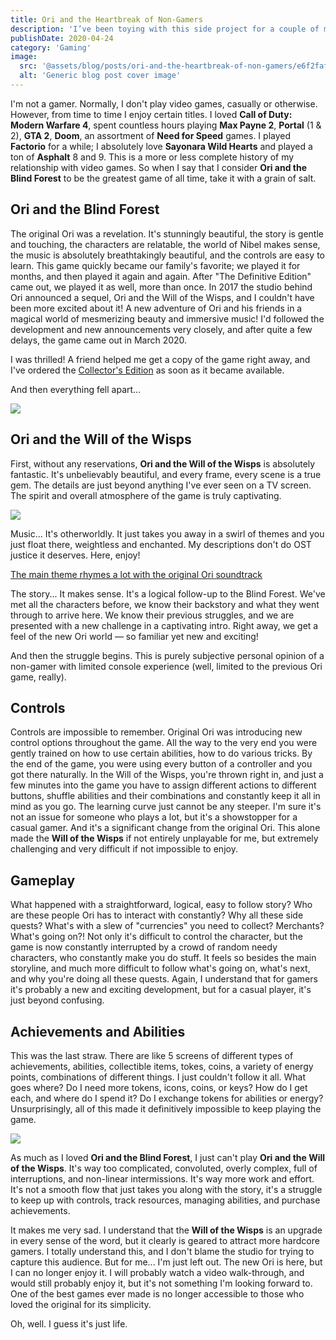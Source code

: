 ```yaml
---
title: Ori and the Heartbreak of Non-Gamers
description: 'I’ve been toying with this side project for a couple of months, and I’m pretty happy about how it’s been going so far.'
publishDate: 2020-04-24
category: 'Gaming'
image:
  src: '@assets/blog/posts/ori-and-the-heartbreak-of-non-gamers/e6f2fafe5f089de05aa42e3be50ce6a289d9faad-1920x1080.jpg'
  alt: 'Generic blog post cover image'
---
```


I'm not a gamer. Normally, I don't play video games, casually or otherwise. However, from time to time I enjoy certain titles. I loved **Call of Duty: Modern Warfare 4**, spent countless hours playing **Max Payne 2**, **Portal** (1 & 2), **GTA 2**, **Doom**, an assortment of **Need for Speed** games. I played **Factorio** for a while; I absolutely love **Sayonara Wild Hearts** and played a ton of **Asphalt** 8 and 9. This is a more or less complete history of my relationship with video games. So when I say that I consider **Ori and the Blind Forest** to be the greatest game of all time, take it with a grain of salt.

## Ori and the Blind Forest

The original Ori was a revelation. It's stunningly beautiful, the story is gentle and touching, the characters are relatable, the world of Nibel makes sense, the music is absolutely breathtakingly beautiful, and the controls are easy to learn. This game quickly became our family's favorite; we played it for months, and then played it again and again. After "The Definitive Edition" came out, we played it as well, more than once. In 2017 the studio behind Ori announced a sequel, Ori and the Will of the Wisps, and I couldn't have been more excited about it! A new adventure of Ori and his friends in a magical world of mesmerizing beauty and immersive music! I'd followed the development and new announcements very closely, and after quite a few delays, the game came out in March 2020.

I was thrilled! A friend helped me get a copy of the game right away, and I've ordered the [Collector's Edition](https://amzn.to/2KLKZ2R) as soon as it became available.

And then everything fell apart...

![](https://cdn.sanity.io/images/n3o7a5dl/prod/20cd1416a9bb05e0de5f8abfbe76330a2e9f8090-1200x675.jpg)

## Ori and the Will of the Wisps

First, without any reservations, **Ori and the Will of the Wisps** is absolutely fantastic. It's unbelievably beautiful, and every frame, every scene is a true gem. The details are just beyond anything I've ever seen on a TV screen. The spirit and overall atmosphere of the game is truly captivating.

![](https://cdn.sanity.io/images/n3o7a5dl/prod/e6f2fafe5f089de05aa42e3be50ce6a289d9faad-1920x1080.jpg)

Music... It's otherworldly. It just takes you away in a swirl of themes and you just float there, weightless and enchanted. My descriptions don't do OST justice it deserves. Here, enjoy!

[The main theme rhymes a lot with the original Ori soundtrack](https://soundcloud.com/garethcokerofficial/main-theme-1)

The story... It makes sense. It's a logical follow-up to the Blind Forest. We've met all the characters before, we know their backstory and what they went through to arrive here. We know their previous struggles, and we are presented with a new challenge in a captivating intro. Right away, we get a feel of the new Ori world — so familiar yet new and exciting!

And then the struggle begins. This is purely subjective personal opinion of a non-gamer with limited console experience (well, limited to the previous Ori game, really).

## Controls

Controls are impossible to remember. Original Ori was introducing new control options throughout the game. All the way to the very end you were gently trained on how to use certain abilities, how to do various tricks. By the end of the game, you were using every button of a controller and you got there naturally. In the Will of the Wisps, you're thrown right in, and just a few minutes into the game you have to assign different actions to different buttons, shuffle abilities and their combinations and constantly keep it all in mind as you go. The learning curve just cannot be any steeper. I'm sure it's not an issue for someone who plays a lot, but it's a showstopper for a casual gamer. And it's a significant change from the original Ori. This alone made the **Will of the Wisps** if not entirely unplayable for me, but extremely challenging and very difficult if not impossible to enjoy.

## Gameplay

What happened with a straightforward, logical, easy to follow story? Who are these people Ori has to interact with constantly? Why all these side quests? What's with a slew of "currencies" you need to collect? Merchants? What's going on?! Not only it's difficult to control the character, but the game is now constantly interrupted by a crowd of random needy characters, who constantly make you do stuff. It feels so besides the main storyline, and much more difficult to follow what's going on, what's next, and why you're doing all these quests. Again, I understand that for gamers it's probably a new and exciting development, but for a casual player, it's just beyond confusing.

## Achievements and Abilities

This was the last straw. There are like 5 screens of different types of achievements, abilities, collectible items, tokes, coins, a variety of energy points, combinations of different things. I just couldn't follow it all. What goes where? Do I need more tokens, icons, coins, or keys? How do I get each, and where do I spend it? Do I exchange tokens for abilities or energy? Unsurprisingly, all of this made it definitively impossible to keep playing the game.

![](https://cdn.sanity.io/images/n3o7a5dl/prod/d6dc9ac7a750fd86be6527bfa71bc0fbc4ce0d4b-1920x1080.jpg)

As much as I loved **Ori and the Blind Forest**, I just can't play **Ori and the Will of the Wisps**. It's way too complicated, convoluted, overly complex, full of interruptions, and non-linear intermissions. It's way more work and effort. It's not a smooth flow that just takes you along with the story, it's a struggle to keep up with controls, track resources, managing abilities, and purchase achievements.

It makes me very sad. I understand that the **Will of the Wisps** is an upgrade in every sense of the word, but it clearly is geared to attract more hardcore gamers. I totally understand this, and I don't blame the studio for trying to capture this audience. But for me... I'm just left out. The new Ori is here, but I can no longer enjoy it. I will probably watch a video walk-through, and would still probably enjoy it, but it's not something I'm looking forward to. One of the best games ever made is no longer accessible to those who loved the original for its simplicity.

Oh, well. I guess it's just life.
